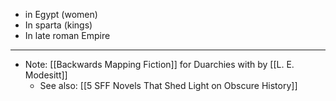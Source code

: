 - in Egypt (women)
- In sparta (kings) 
- In late roman Empire 

*** 

- Note: [[Backwards Mapping Fiction]] for Duarchies with by [[L. E. Modesitt]] 
	* See also: [[5 SFF Novels That Shed Light on Obscure History]]